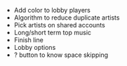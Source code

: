 -   Add color to lobby players
-   Algorithm to reduce duplicate artists
-   Pick artists on shared accounts
-   Long/short term top music
-   Finish line
-   Lobby options
-   ? button to know space skipping
